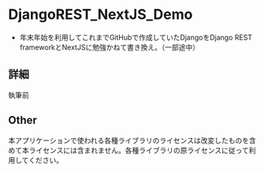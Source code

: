 # DjangoREST_NextJS_Demo
* 年末年始を利用してこれまでGitHubで作成していたDjangoをDjango REST frameworkとNextJSに勉強かねて書き換え。（一部途中）

## 詳細
執筆前

## Other
本アプリケーションで使われる各種ライブラリのライセンスは改変したものを含めて本ライセンスには含まれません。各種ライブラリの原ライセンスに従って利用してください。
